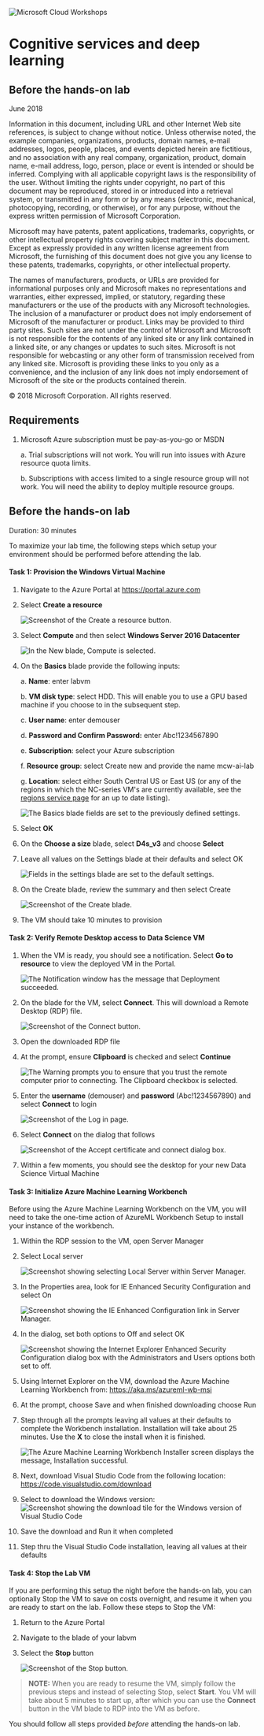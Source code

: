 ![](https://github.com/Microsoft/MCW-Template-Cloud-Workshop/raw/master/Media/ms-cloud-workshop.png "Microsoft Cloud Workshops")

# Cognitive services and deep learning   
## Before the hands-on lab    
June 2018


Information in this document, including URL and other Internet Web site references, is subject to change without notice. Unless otherwise noted, the example companies, organizations, products, domain names, e-mail addresses, logos, people, places, and events depicted herein are fictitious, and no association with any real company, organization, product, domain name, e-mail address, logo, person, place or event is intended or should be inferred. Complying with all applicable copyright laws is the responsibility of the user. Without limiting the rights under copyright, no part of this document may be reproduced, stored in or introduced into a retrieval system, or transmitted in any form or by any means (electronic, mechanical, photocopying, recording, or otherwise), or for any purpose, without the express written permission of Microsoft Corporation.

Microsoft may have patents, patent applications, trademarks, copyrights, or other intellectual property rights covering subject matter in this document. Except as expressly provided in any written license agreement from Microsoft, the furnishing of this document does not give you any license to these patents, trademarks, copyrights, or other intellectual property.

The names of manufacturers, products, or URLs are provided for informational purposes only and Microsoft makes no representations and warranties, either expressed, implied, or statutory, regarding these manufacturers or the use of the products with any Microsoft technologies. The inclusion of a manufacturer or product does not imply endorsement of Microsoft of the manufacturer or product. Links may be provided to third party sites. Such sites are not under the control of Microsoft and Microsoft is not responsible for the contents of any linked site or any link contained in a linked site, or any changes or updates to such sites. Microsoft is not responsible for webcasting or any other form of transmission received from any linked site. Microsoft is providing these links to you only as a convenience, and the inclusion of any link does not imply endorsement of Microsoft of the site or the products contained therein.

© 2018 Microsoft Corporation. All rights reserved.

## Requirements

1.  Microsoft Azure subscription must be pay-as-you-go or MSDN

    a.  Trial subscriptions will not work. You will run into issues with Azure resource quota limits.

    b.  Subscriptions with access limited to a single resource group will not work. You will need the ability to deploy multiple resource groups.

## Before the hands-on lab

Duration: 30 minutes

To maximize your lab time, the following steps which setup your environment should be performed before attending the lab.

#### Task 1: Provision the Windows Virtual Machine

1.  Navigate to the Azure Portal at <https://portal.azure.com>

2.  Select **Create a resource**

    ![Screenshot of the Create a resource button.](images/Setup/image3.png "Create a resource button")

3.  Select **Compute** and then select **Windows Server 2016 Datacenter**

    ![In the New blade, Compute is selected.](images/Setup/image4.png "New blade")

4.  On the **Basics** blade provide the following inputs:

    a.  **Name**: enter labvm

    b.  **VM disk type**: select HDD. This will enable you to use a GPU based machine if you choose to in the subsequent step.

    c.  **User name**: enter demouser

    d.  **Password and Confirm Password:** enter Abc!1234567890

    e.  **Subscription**: select your Azure subscription

    f.  **Resource group**: select Create new and provide the name mcw-ai-lab

    g.  **Location**: select either South Central US or East US (or any of the regions in which the NC-series VM's are currently available, see the [regions service page](https://azure.microsoft.com/en-us/global-infrastructure/services/) for an up to date listing).

    ![The Basics blade fields are set to the previously defined settings.](images/Setup/image5.png "Basics blade")

5.  Select **OK**

6.  On the **Choose a size** blade, select **D4s_v3** and choose **Select**

7.  Leave all values on the Settings blade at their defaults and select OK

    ![Fields in the settings blade are set to the default settings.](images/Setup/image7.png "Settings blade")

8.  On the Create blade, review the summary and then select Create

    ![Screenshot of the Create blade.](images/Setup/image8.png "Create blade")

9.  The VM should take 10 minutes to provision

#### Task 2: Verify Remote Desktop access to Data Science VM

1.  When the VM is ready, you should see a notification. Select **Go to resource** to view the deployed VM in the Portal.

    ![The Notification window has the message that Deployment succeeded.](images/Setup/image9.png "Notification window")

2.  On the blade for the VM, select **Connect**. This will download a Remote Desktop (RDP) file.

    ![Screenshot of the Connect button.](images/Setup/image10.png "Connect button")

3.  Open the downloaded RDP file

4.  At the prompt, ensure **Clipboard** is checked and select **Continue**

    ![The Warning prompts you to ensure that you trust the remote computer prior to connecting. The Clipboard checkbox is selected.](images/Setup/image11.png "Warning prompt")

5.  Enter the **username** (demouser) and **password** (Abc!1234567890) and select **Connect** to login

    ![Screenshot of the Log in page.](images/Setup/image12.png "Log in page")

6.  Select **Connect** on the dialog that follows

    ![Screenshot of the Accept certificate and connect dialog box.](images/Setup/image13.png "Accept certificate and connect dialog box")

7.  Within a few moments, you should see the desktop for your new Data Science Virtual Machine

#### Task 3: Initialize Azure Machine Learning Workbench

Before using the Azure Machine Learning Workbench on the VM, you will need to take the one-time action of AzureML Workbench Setup to install your instance of the workbench. 

1.  Within the RDP session to the VM, open Server Manager

2.  Select Local server

    ![Screenshot showing selecting Local Server within Server Manager.](images/Setup/image14.png "Server Manager")

3.  In the Properties area, look for IE Enhanced Security Configuration and select On

    ![Screenshot showing the IE Enhanced Configuration link in Server Manager.](images/Setup/image15.png "IE Enhanced Security Configuation set to On")

4.  In the dialog, set both options to Off and select OK

    ![Screenshot showing the Internet Explorer Enhanced Security Configuration dialog box with the Administrators and Users options both set to off.](images/Setup/image19.png "Internet Explorer Enhanced Security Configuration dialog box")

5. Using Internet Explorer on the VM, download the Azure Machine Learning Workbench from:
https://aka.ms/azureml-wb-msi 

6. At the prompt, choose Save and when finished downloading choose Run

7.  Step through all the prompts leaving all values at their defaults to complete the Workbench installation. Installation will take about 25 minutes. Use the **X** to close the install when it is finished.

    ![The Azure Machine Learning Workbench Installer screen displays the message, Installation successful.](images/Setup/image17.png "Azure Machine Learning Workbench Installer screen")

8. Next, download Visual Studio Code from the following location:
https://code.visualstudio.com/download 

9. Select to download the Windows version:\
    ![Screenshot showing the download tile for the Windows version of Visual Studio Code](images/Setup/image20.png "Download the Windows version")
    
10. Save the download and Run it when completed

11. Step thru the Visual Studio Code installation, leaving all values at their defaults


#### Task 4: Stop the Lab VM

If you are performing this setup the night before the hands-on lab, you can optionally Stop the VM to save on costs overnight, and resume it when you are ready to start on the lab. Follow these steps to Stop the VM:

1.  Return to the Azure Portal

2.  Navigate to the blade of your labvm

3.  Select the **Stop** button

    ![Screenshot of the Stop button.](images/Setup/image18.png "Stop button")

> **NOTE:** When you are ready to resume the VM, simply follow the previous steps and instead of selecting Stop, select **Start**. You VM will take about 5 minutes to start up, after which you can use the **Connect** button in the VM blade to RDP into the VM as before.

You should follow all steps provided *before* attending the hands-on lab.
